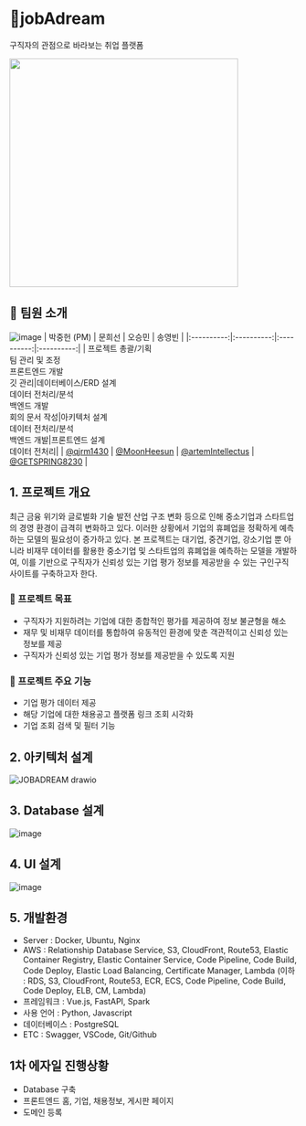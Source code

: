 # 🦉jobAdream
구직자의 관점으로 바라보는 취업 플랫폼   

<img src="https://github.com/user-attachments/assets/0e978d37-d822-439b-90c3-186b623f49b7" width="400" height="400"/>

## 👥 팀원 소개

![image](https://github.com/user-attachments/assets/6ccbaa49-516b-40fd-87c7-89067eb20b5d)
| 박중헌 (PM) | 문희선 | 오승민 | 송영빈 |
|:----------:|:----------:|:----------:|:----------:|
| 프로젝트 총괄/기획<br>팀 관리 및 조정<br>프론트엔드 개발<br>깃 관리|데이터베이스/ERD 설계<br>데이터 전처리/분석<br>백엔드 개발<br>회의 문서 작성|아키텍처 설계<br>데이터 전처리/분석<br>백엔드 개발|프론트엔드 설계<br>데이터 전처리|
| [@qjrm1430](https://github.com/qjrm1430) | [@MoonHeesun](https://github.com/MoonHeesun) | [@artemIntellectus](https://github.com/artemIntellectus) | [@GETSPRING8230](https://github.com/GETSPRING8230) |




## 1. 프로젝트 개요
최근 금융 위기와 글로벌화 기술 발전 산업 구조 변화 등으로 인해 중소기업과 스타트업의 경영 환경이 급격히 변화하고 있다. 이러한 상황에서 기업의 휴폐업을 정확하게 예측하는 모델의 필요성이 증가하고 있다. 본 프로젝트는 대기업, 중견기업, 강소기업 뿐 아니라 비재무 데이터를 활용한 중소기업 및 스타트업의 휴폐업을 예측하는 모델을 개발하여, 이를 기반으로 구직자가 신뢰성 있는 기업 평가 정보를 제공받을 수 있는 구인구직 사이트를 구축하고자 한다.   

### 📌 프로젝트 목표
- 구직자가 지원하려는 기업에 대한 종합적인 평가를 제공하여 정보 불균형을 해소
- 재무 및 비재무 데이터를 통합하여 유동적인 환경에 맞춘 객관적이고 신뢰성 있는 정보를 제공
- 구직자가 신뢰성 있는 기업 평가 정보를 제공받을 수 있도록 지원


### 📌 프로젝트 주요 기능
- 기업 평가 데이터 제공
- 해당 기업에 대한 채용공고 플랫폼 링크 조회 시각화
- 기업 조회 검색 및 필터 기능

## 2. 아키텍처 설계
![JOBADREAM drawio](https://github.com/user-attachments/assets/bffa0e80-22ac-4bcb-aa43-f1bf6c51bf46)

## 3. Database 설계
![image](https://github.com/user-attachments/assets/c0ec4088-eddb-4f6a-bdc9-bdc31e52a0eb)

## 4. UI 설계
![image](https://github.com/user-attachments/assets/aacbaa45-4db8-4837-8d6e-f0a602f43199)

## 5. 개발환경
- Server : Docker, Ubuntu, Nginx
- AWS : Relationship Database Service, S3, CloudFront, Route53, Elastic Container Registry, Elastic Container Service, Code Pipeline, Code Build, Code Deploy, Elastic Load Balancing, Certificate Manager, Lambda
(이하 : RDS, S3, CloudFront, Route53, ECR, ECS, Code Pipeline, Code Build, Code Deploy, ELB, CM, Lambda)
- 프레임워크 : Vue.js, FastAPI, Spark
- 사용 언어 : Python, Javascript
- 데이터베이스 : PostgreSQL
- ETC : Swagger, VSCode, Git/Github

## 1차 에자일 진행상황
- Database 구축
- 프론트엔드 홈, 기업, 채용정보, 게시판 페이지
- 도메인 등록 


